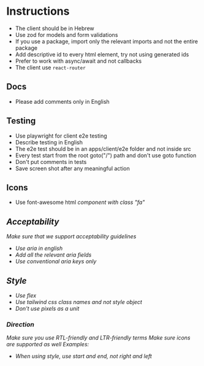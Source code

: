 # Instructions

- The client should be in Hebrew
- Use zod for models and form validations
- If you use a package, import only the relevant imports and not the entire package
- Add descriptive id to every html element, try not using generated ids
- Prefer to work with async/await and not callbacks
- The client use `react-router`

## Docs

- Please add comments only in English

## Testing

- Use playwright for client e2e testing
- Describe testing in English
- The e2e test should be in an apps/client/e2e folder and not inside src
- Every test start from the root goto("/") path and don't use goto function
- Don't put comments in tests
- Save screen shot after any meaningful action

## Icons

- Use font-awesome html <i> component with class "fa"

## Acceptability

Make sure that we support acceptability guidelines

- Use aria in english
- Add all the relevant aria fields
- Use conventional aria keys only

## Style

- Use flex
- Use tailwind css class names and not style object
- Don't use pixels as a unit

### Direction

Make sure you use RTL-friendly and LTR-friendly terms
Make sure icons are supported as well
Examples:

- When using style, use start and end, not right and left
